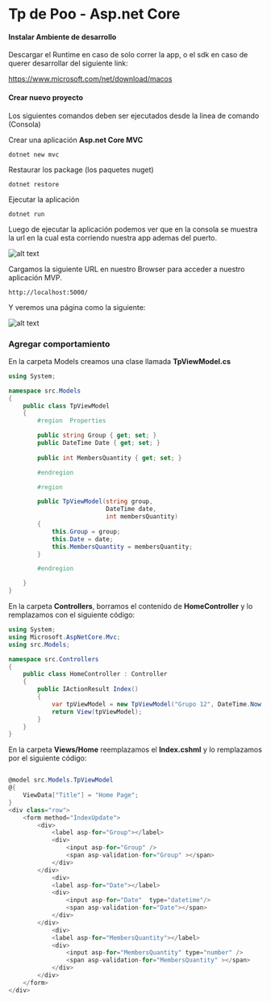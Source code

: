 # Tp de Poo -  Asp.net Core

#### Instalar Ambiente de desarrollo
 
Descargar el Runtime en caso de solo correr la app, o el sdk en caso de querer desarrollar del siguiente link:

https://www.microsoft.com/net/download/macos

#### Crear nuevo proyecto

Los siguientes comandos deben ser ejecutados desde la linea de comando (Consola)

Crear una aplicación **Asp.net Core MVC**

``` dotnet new mvc ```

Restaurar los package (los paquetes nuget)

```dotnet restore```

Ejecutar la aplicación

```dotnet run```

Luego de ejecutar la aplicación podemos ver que en la consola se muestra la url en la cual esta corriendo nuestra app ademas del puerto.

![alt text](https://github.com/GermanKuber/Poo-Tp/blob/master/Images/01.%20DotNet%20Run.png?raw=true "")


Cargamos la siguiente URL en nuestro Browser para acceder a nuestro aplicación MVP.

```http://localhost:5000/```

Y veremos una página como la siguiente:

![alt text](https://github.com/GermanKuber/Poo-Tp/blob/master/Images/02.%20Preview%20MVC.png?raw=true "")

### Agregar comportamiento

En la carpeta Models creamos una clase llamada **TpViewModel.cs**

```csharp
using System;

namespace src.Models
{
    public class TpViewModel
    {
        #region  Properties

        public string Group { get; set; }
        public DateTime Date { get; set; }
        
        public int MembersQuantity { get; set; }

        #endregion

        #region 

        public TpViewModel(string group,
                           DateTime date,
                           int membersQuantity)
        {
            this.Group = group;
            this.Date = date;
            this.MembersQuantity = membersQuantity;
        }

        #endregion

    }
}
```

En la carpeta **Controllers**, borramos el contenido de **HomeController** y lo remplazamos con el siguiente código:

```csharp
using System;
using Microsoft.AspNetCore.Mvc;
using src.Models;

namespace src.Controllers
{
    public class HomeController : Controller
    {
        public IActionResult Index()
        {
            var tpViewModel = new TpViewModel("Grupo 12", DateTime.Now, 9);
            return View(tpViewModel);
        }
    }
}

```

En la carpeta **Views/Home** reemplazamos el **Index.cshml** y lo remplazamos por el siguiente código:

```csharp

@model src.Models.TpViewModel
@{
    ViewData["Title"] = "Home Page";
}
<div class="row">
    <form method="IndexUpdate">
        <div>
            <label asp-for="Group"></label>
            <div>
                <input asp-for="Group" />
                <span asp-validation-for="Group" ></span>
            </div>
        </div>
            <div>
            <label asp-for="Date"></label>
            <div>
                <input asp-for="Date"  type="datetime"/>
                <span asp-validation-for="Date"></span>
            </div>
        </div>
            <div>
            <label asp-for="MembersQuantity"></label>
            <div>
                <input asp-for="MembersQuantity" type="number" />
                <span asp-validation-for="MembersQuantity" ></span>
            </div>
        </div>
    </form>
</div>
```
